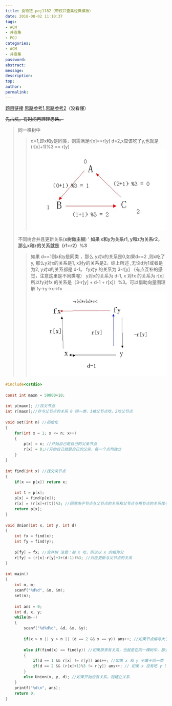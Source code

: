 ```yaml
---
title: 食物链-poj1182（带权并查集经典模板）
date: 2018-08-02 11:10:37
tags:
- ACM
- 并查集
- POJ
categories:
- ACM
- 并查集
password:
abstract:
message:
description:
top:
author:
permalink:
---
```


[题目链接](http://poj.org/problem?id=1182)
[思路参考1](https://blog.csdn.net/freezhanacmore/article/details/8767413),[思路参考2](https://blog.csdn.net/niushuai666/article/details/6981689)（没看懂）

<!--more-->

~~先占坑，有时间再理理思路。~~
> 同一棵树中
>> d=1,即x和y是同类，则需满足r[x]==r[y]
d=2,x应该吃了y,也就是(r[x]+1)%3 == r[y] ![](/poj1182/1.jpg)
>
> 不同树合并且更新关系(**x树做主根**)
> '   **如果 x和y为关系r1, y和z为关系r2， 那么x和z的关系就是（r1+r2）%3**
>> 如果 d==1则x和y是同类 ，那么 y对x的关系是0,如果d==2 ,则x吃了y,  那么y对x的关系是1, x对y的关系是2。综上所述 ,无论d为1或者是为2,  y对x的关系都是 d-1。
fy对y 的关系为 3-r[y] （有点互补的感觉，注意这里是不同类喔）
y对x的关系为 d-1,
x 对fx 的关系为 r[x]
所以fy对fx 的关系是（3-r[y] + d-1 + r[x]）%3。可以借助向量图理解 fy->y->x->fx![fy->y->x->fx](/poj1182/2.jpg)
>

```c
#include<cstdio>
 
const int maxn = 50000+10;
 
int p[maxn]; //存父节点
int r[maxn];//存与父节点的关系 0 同一类，1被父节点吃，2吃父节点
 
void set(int n) //初始化
{
    for(int x = 1; x <= n; x++)
    {
        p[x] = x; //开始自己是自己的父亲节点
        r[x] = 0;//开始自己就是自己的父亲，每一个点均独立
    }
}
 
int find(int x) //找父亲节点
{
    if(x == p[x]) return x;
 
    int t = p[x];
    p[x] = find(p[x]);
    r[x] = (r[x]+r[t])%3; //回溯由子节点与父节点的关系和父节点与根节点的关系找子节点与根节点的关系
    return p[x];
}
 
void Union(int x, int y, int d)
{
    int fx = find(x);
    int fy = find(y);
 
    p[fy] = fx; //合并树 注意：被 x 吃，所以以 x 的根为父
    r[fy] = (r[x]-r[y]+3+(d-1))%3; //对应更新与父节点的关系
}
 
int main()
{
    int n, m;
    scanf("%d%d", &n, &m);
    set(n);
 
    int ans = 0;
    int d, x, y;
    while(m--)
    {
        scanf("%d%d%d", &d, &x, &y);
 
        if(x > n || y > n || (d == 2 && x == y)) ans++; //如果节点编号大于最大编号，或者自己吃自己，说谎
 
        else if(find(x) == find(y)) //如果原来有关系，也就是在同一棵树中，那么直接判断是否说谎
        {
            if(d == 1 && r[x] != r[y]) ans++; //如果 x 和 y 不属于同一类
            if(d == 2 && (r[x]+1)%3 != r[y]) ans++; // 如果 x 没有吃 y (注意要对应Uinon(x, y)的情况，否则一路WA到死啊！！！)
        }
        else Union(x, y, d); //如果开始没有关系，则建立关系
    }
    printf("%d\n", ans);
    return 0;
}

```